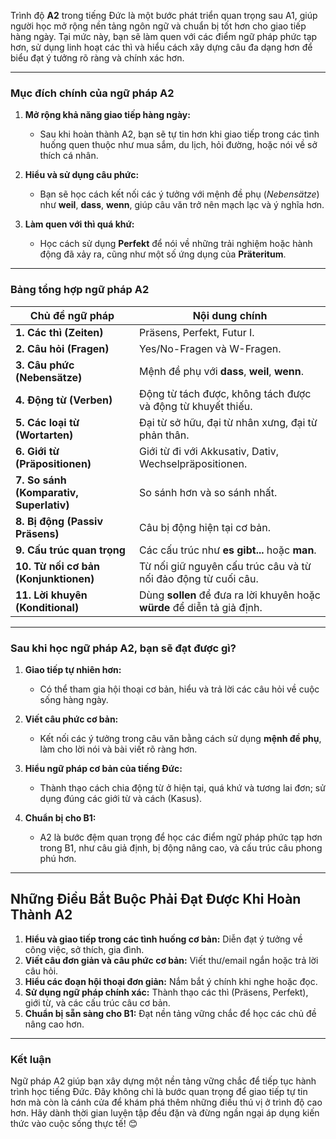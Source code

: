 Trình độ **A2** trong tiếng Đức là một bước phát triển quan trọng sau A1, giúp người học mở rộng nền tảng ngôn ngữ và chuẩn bị tốt hơn cho giao tiếp hàng ngày. Tại mức này, bạn sẽ làm quen với các điểm ngữ pháp phức tạp hơn, sử dụng linh hoạt các thì và hiểu cách xây dựng câu đa dạng hơn để biểu đạt ý tưởng rõ ràng và chính xác hơn.

---

### **Mục đích chính của ngữ pháp A2**

1. **Mở rộng khả năng giao tiếp hàng ngày:**
    
    - Sau khi hoàn thành A2, bạn sẽ tự tin hơn khi giao tiếp trong các tình huống quen thuộc như mua sắm, du lịch, hỏi đường, hoặc nói về sở thích cá nhân.
2. **Hiểu và sử dụng câu phức:**
    
    - Bạn sẽ học cách kết nối các ý tưởng với mệnh đề phụ (_Nebensätze_) như **weil**, **dass**, **wenn**, giúp câu văn trở nên mạch lạc và ý nghĩa hơn.
3. **Làm quen với thì quá khứ:**
    
    - Học cách sử dụng **Perfekt** để nói về những trải nghiệm hoặc hành động đã xảy ra, cũng như một số ứng dụng của **Präteritum**.

---

### **Bảng tổng hợp ngữ pháp A2**

| **Chủ đề ngữ pháp**                     | **Nội dung chính**                                                       |
| --------------------------------------- | ------------------------------------------------------------------------ |
| **1. Các thì (Zeiten)**                 | Präsens, Perfekt, Futur I.                                               |
| **2. Câu hỏi (Fragen)**                 | Yes/No-Fragen và W-Fragen.                                               |
| **3. Câu phức (Nebensätze)**            | Mệnh đề phụ với **dass**, **weil**, **wenn**.                            |
| **4. Động từ (Verben)**                 | Động từ tách được, không tách được và động từ khuyết thiếu.              |
| **5. Các loại từ (Wortarten)**          | Đại từ sở hữu, đại từ nhân xưng, đại từ phản thân.                       |
| **6. Giới từ (Präpositionen)**          | Giới từ đi với Akkusativ, Dativ, Wechselpräpositionen.                   |
| **7. So sánh (Komparativ, Superlativ)** | So sánh hơn và so sánh nhất.                                             |
| **8. Bị động (Passiv Präsens)**         | Câu bị động hiện tại cơ bản.                                             |
| **9. Cấu trúc quan trọng**              | Các cấu trúc như **es gibt...** hoặc **man**.                            |
| **10. Từ nối cơ bản (Konjunktionen)**   | Từ nối giữ nguyên cấu trúc câu và từ nối đảo động từ cuối câu.           |
| **11. Lời khuyên (Konditional)**        | Dùng **sollen** để đưa ra lời khuyên hoặc **würde** để diễn tả giả định. |

---

### **Sau khi học ngữ pháp A2, bạn sẽ đạt được gì?**

1. **Giao tiếp tự nhiên hơn:**
    
    - Có thể tham gia hội thoại cơ bản, hiểu và trả lời các câu hỏi về cuộc sống hàng ngày.
2. **Viết câu phức cơ bản:**
    
    - Kết nối các ý tưởng trong câu văn bằng cách sử dụng **mệnh đề phụ**, làm cho lời nói và bài viết rõ ràng hơn.
3. **Hiểu ngữ pháp cơ bản của tiếng Đức:**
    
    - Thành thạo cách chia động từ ở hiện tại, quá khứ và tương lai đơn; sử dụng đúng các giới từ và cách (Kasus).
4. **Chuẩn bị cho B1:**
    
    - A2 là bước đệm quan trọng để học các điểm ngữ pháp phức tạp hơn trong B1, như câu giả định, bị động nâng cao, và cấu trúc câu phong phú hơn.

---

## **Những Điều Bắt Buộc Phải Đạt Được Khi Hoàn Thành A2**

1. **Hiểu và giao tiếp trong các tình huống cơ bản:** Diễn đạt ý tưởng về công việc, sở thích, gia đình.
2. **Viết câu đơn giản và câu phức cơ bản:** Viết thư/email ngắn hoặc trả lời câu hỏi.
3. **Hiểu các đoạn hội thoại đơn giản:** Nắm bắt ý chính khi nghe hoặc đọc.
4. **Sử dụng ngữ pháp chính xác:** Thành thạo các thì (Präsens, Perfekt), giới từ, và các cấu trúc câu cơ bản.
5. **Chuẩn bị sẵn sàng cho B1:** Đạt nền tảng vững chắc để học các chủ đề nâng cao hơn.
---
### **Kết luận**

Ngữ pháp A2 giúp bạn xây dựng một nền tảng vững chắc để tiếp tục hành trình học tiếng Đức. Đây không chỉ là bước quan trọng để giao tiếp tự tin hơn mà còn là cánh cửa để khám phá thêm những điều thú vị ở trình độ cao hơn. Hãy dành thời gian luyện tập đều đặn và đừng ngần ngại áp dụng kiến thức vào cuộc sống thực tế! 😊